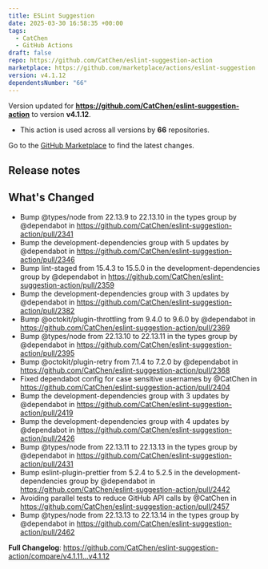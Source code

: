 ```yaml
---
title: ESLint Suggestion
date: 2025-03-30 16:58:35 +00:00
tags:
  - CatChen
  - GitHub Actions
draft: false
repo: https://github.com/CatChen/eslint-suggestion-action
marketplace: https://github.com/marketplace/actions/eslint-suggestion
version: v4.1.12
dependentsNumber: "66"
---
```



Version updated for **https://github.com/CatChen/eslint-suggestion-action** to version **v4.1.12**.
- This action is used across all versions by **66** repositories.

Go to the [GitHub Marketplace](https://github.com/marketplace/actions/eslint-suggestion) to find the latest changes.

## Release notes

## What's Changed
* Bump @types/node from 22.13.9 to 22.13.10 in the types group by @dependabot in https://github.com/CatChen/eslint-suggestion-action/pull/2341
* Bump the development-dependencies group with 5 updates by @dependabot in https://github.com/CatChen/eslint-suggestion-action/pull/2346
* Bump lint-staged from 15.4.3 to 15.5.0 in the development-dependencies group by @dependabot in https://github.com/CatChen/eslint-suggestion-action/pull/2359
* Bump the development-dependencies group with 3 updates by @dependabot in https://github.com/CatChen/eslint-suggestion-action/pull/2382
* Bump @octokit/plugin-throttling from 9.4.0 to 9.6.0 by @dependabot in https://github.com/CatChen/eslint-suggestion-action/pull/2369
* Bump @types/node from 22.13.10 to 22.13.11 in the types group by @dependabot in https://github.com/CatChen/eslint-suggestion-action/pull/2395
* Bump @octokit/plugin-retry from 7.1.4 to 7.2.0 by @dependabot in https://github.com/CatChen/eslint-suggestion-action/pull/2368
* Fixed dependabot config for case sensitive usernames by @CatChen in https://github.com/CatChen/eslint-suggestion-action/pull/2404
* Bump the development-dependencies group with 3 updates by @dependabot in https://github.com/CatChen/eslint-suggestion-action/pull/2419
* Bump the development-dependencies group with 4 updates by @dependabot in https://github.com/CatChen/eslint-suggestion-action/pull/2426
* Bump @types/node from 22.13.11 to 22.13.13 in the types group by @dependabot in https://github.com/CatChen/eslint-suggestion-action/pull/2431
* Bump eslint-plugin-prettier from 5.2.4 to 5.2.5 in the development-dependencies group by @dependabot in https://github.com/CatChen/eslint-suggestion-action/pull/2442
* Avoiding parallel tests to reduce GitHub API calls by @CatChen in https://github.com/CatChen/eslint-suggestion-action/pull/2457
* Bump @types/node from 22.13.13 to 22.13.14 in the types group by @dependabot in https://github.com/CatChen/eslint-suggestion-action/pull/2462


**Full Changelog**: https://github.com/CatChen/eslint-suggestion-action/compare/v4.1.11...v4.1.12
